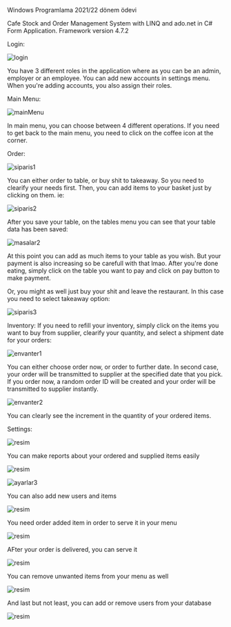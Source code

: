 Windows Programlama 2021/22 dönem ödevi

Cafe Stock and Order Management System with LINQ and ado.net in C# Form Application.
Framework version 4.7.2

Login:

![login](https://user-images.githubusercontent.com/71318378/148652317-e1b2ba67-be9b-484e-92bc-ad7683ceaebb.png)

You have 3 different roles in the application where as you can be an admin, employer or an employee.
You can add new accounts in settings menu. When you're adding accounts, you also assign their roles.

Main Menu:

![mainMenu](https://user-images.githubusercontent.com/71318378/148652342-a3af4e08-0b34-46c7-849b-2c7c88c5b912.png)

In main menu, you can choose between 4 different operations.
If you need to get back to the main menu, you need to click on the coffee icon at the corner.

Order:

![siparis1](https://user-images.githubusercontent.com/71318378/148652386-1ffb2b34-a895-4135-9a5a-d57f422aa9d2.png)

You can either order to table, or buy shit to takeaway. So you need to clearify your needs first.
Then, you can add items to your basket just by clicking on them. ie:

![siparis2](https://user-images.githubusercontent.com/71318378/148652411-856ae85a-2e1b-4fa5-beb8-25d7ea4e3042.png)

After you save your table, on the tables menu you can see that your table data has been saved:

![masalar2](https://user-images.githubusercontent.com/71318378/148652444-5fd6d897-6617-42d5-a749-5bdbd52c2235.png)

At this point you can add as much items to your table as you wish. But your payment is also increasing so be carefull with that lmao.
After you're done eating, simply click on the table you want to pay and click on pay button to make payment.

Or, you might as well just buy your shit and leave the restaurant. 
In this case you need to select takeaway option:

![siparis3](https://user-images.githubusercontent.com/71318378/148652542-a31dfc0c-c5ec-4d30-bc34-91ffe60bd77b.png)

Inventory:
If you need to refill your inventory, simply click on the items you want to buy from supplier, clearify your quantity,
and select a shipment date for your orders:

![envanter1](https://user-images.githubusercontent.com/71318378/148652609-53c51c55-c1cc-4771-9d19-47fdebea3ab2.png)

You can either choose order now, or order to further date. In second case, your order will be transmitted to supplier  at the 
specified date that you pick. If you order now, a random order ID will be created and your order will be transmitted to supplier instantly.

![envanter2](https://user-images.githubusercontent.com/71318378/148652685-b39417fd-5dab-4bef-b2a7-cb9a0e6f514c.png)

You can clearly see the increment in the quantity of your ordered items.

Settings:

![resim](https://user-images.githubusercontent.com/71318378/152676913-dbdde3dd-6975-474e-8a58-a7f5a32643b1.png)


You can make reports about your ordered and supplied items easily

![resim](https://user-images.githubusercontent.com/71318378/152676934-96c1f9ca-5032-4c0b-98e8-07a3083e6f72.png)


![ayarlar3](https://user-images.githubusercontent.com/71318378/149621018-648247aa-d46b-4f6e-8c8d-7eddae7eb1f9.png)

You can also add new users and items

![resim](https://user-images.githubusercontent.com/71318378/152676958-37e399cb-4cc1-4cd9-9827-2f7162f1b4ce.png)

You need order added item in order to serve it in your menu 

![resim](https://user-images.githubusercontent.com/71318378/152676978-ef9d94ce-9464-429c-bc2c-3de23eb6568a.png)

AFter your order is delivered, you can serve it

![resim](https://user-images.githubusercontent.com/71318378/152677001-41324706-61f0-446b-b420-68f620e93dda.png)

You can remove unwanted items from your menu as well

![resim](https://user-images.githubusercontent.com/71318378/152677015-51deeba9-8b72-42ea-8f96-88c7c3fc3817.png)

And last but not least, you can add or remove users from your database

![resim](https://user-images.githubusercontent.com/71318378/152677056-66671ddb-f205-487e-9ccc-8c3d519318c0.png)

